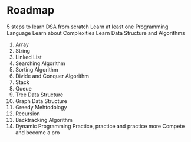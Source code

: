 # Roadmap
5 steps to learn DSA from scratch
Learn at least one Programming Language
Learn about Complexities
Learn Data Structure and Algorithms
1) Array
2) String
3) Linked List
4) Searching Algorithm
5) Sorting Algorithm
6) Divide and Conquer Algorithm
7) Stack
8) Queue
9) Tree Data Structure
10) Graph Data Structure
11) Greedy Mehtodology
12) Recursion
13) Backtracking Algorithm
14) Dynamic Programming
Practice, practice and practice more
Compete and become a pro
